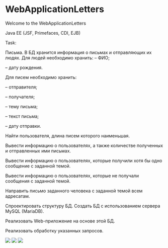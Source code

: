 # WebApplicationLetters
Welcome to the WebApplicationLetters 

Java EE (JSF, Primefaces, CDI, EJB)

Task: 

Письма. В БД хранится информация о письмах и отправляющих их людях.
Для людей необходимо хранить:
– ФИО;

– дату рождения.

Для писем необходимо хранить:

– отправителя;

– получателя;

– тему письма;

– текст письма;

– дату отправки.

Найти пользователя, длина писем которого наименьшая.

Вывести информацию о пользователях, а также количестве полученных и отправленных ими письмах.

Вывести информацию о пользователях, которые получили хотя бы одно сообщение с заданной темой.

Вывести информацию о пользователях, которые не получали сообщения с заданной темой.

Направить письмо заданного человека с заданной темой всем адресатам.


Спроектировать структуру БД. Создать БД с использованием сервера MySQL (MariaDB).

Реализовать Web-приложение на основе этой БД.

Реализовать обработку указанных запросов.


![](https://pp.userapi.com/c639821/v639821084/360d8/i487Ome3Uho.jpg)
![](https://pp.userapi.com/c639821/v639821084/360f1/8itWwSa3apk.jpg)
![](https://pp.userapi.com/c639821/v639821084/360ea/sdmEdHr9E6c.jpg)

